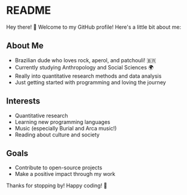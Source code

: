 # README

Hey there! 👋 Welcome to my GitHub profile! Here's a little bit about me:

## About Me
-  Brazilian dude who loves rock, aperol, and patchouli! 🇧🇷
-  Currently studying Anthropology and Social Sciences 🌍
-  Really into quantitative research methods and data analysis
-  Just getting started with programming and loving the journey 

## Interests
-  Quantitative research
-  Learning new programming languages
-  Music (especially Burial and Arca music!)
-  Reading about culture and society

## Goals
- Contribute to open-source projects
- Make a positive impact through my work


Thanks for stopping by! Happy coding! 🎉

